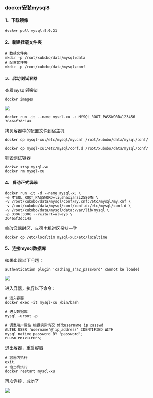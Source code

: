 ### docker安装mysql8

#### 1、下载镜像

```shell
docker pull mysql:8.0.21
```

#### 2、新建挂载文件夹

```shell
# 数据文件夹
mkdir -p /root/xubobo/data/mysql/data
# 配置文件夹
mkdir -p /root/xubobo/data/mysql/conf
```

#### 3、启动测试容器

查看mysql镜像id

```shell
docker images
```

![](https://mkdown-1256191338.cos.ap-beijing.myqcloud.com/20200910144051.png)

```shell
docker run -it --name mysql-xu -e MYSQL_ROOT_PASSWORD=123456 3646af3dc14a
```

拷贝容器中的配置文件到宿主机

```shell
docker cp mysql-xu:/etc/mysql/my.cnf /root/xubobo/data/mysql/conf/

docker cp mysql-xu:/etc/mysql/conf.d /root/xubobo/data/mysql/conf/

```

销毁测试容器

```shell
docker stop mysql-xu
docker rm mysql-xu
```

#### 4、启动正式容器

```shell
docker run -it -d --name mysql-xu \
-e MYSQL_ROOT_PASSWORD=liushaxianzi2580MS \
-v /root/xubobo/data/mysql/conf/my.cnf:/etc/mysql/my.cnf \
-v /root/xubobo/data/mysql/conf/conf.d:/etc/mysql/conf.d \
-v /root/xubobo/data/mysql/data:/var/lib/mysql \
-p 3306:3306 --restart=always \
3646af3dc14a
```

修改容器时区，与宿主机时区保持一致

```shell
docker cp /etc/localtim mysql-xu:/etc/localtime
```

#### 5、连接mysql数据库

如果出现以下问题：

`authentication plugin 'caching_sha2_password' cannot be loaded`

![](https://mkdown-1256191338.cos.ap-beijing.myqcloud.com/20200910152207.png)

进入容器，执行以下命令：

```shell
# 进入容器
docker exec -it mysql-xu /bin/bash

# 进入数据库
mysql -uroot -p

# 调整用户属性 根据实际情况 修改username ip passwd
ALTER USER 'username'@'ip_address' IDENTIFIED WITH mysql_native_password BY 'password';
FLUSH PRIVILEGES;
```

退出容器，重启容器

```shell
# 容器内执行
exit;
# 宿主机执行
docker restart mysql-xu
```

再次连接，成功了

![](https://mkdown-1256191338.cos.ap-beijing.myqcloud.com/20200910153123.png)